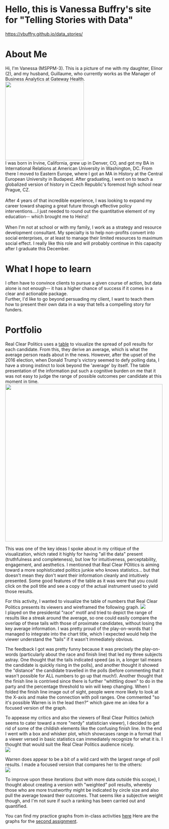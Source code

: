 # Hello, this is Vanessa Buffry's site for "Telling Stories with Data"
https://vbuffry.github.io/data_stories/ 

# About Me
Hi, I'm Vanessa (MSPPM-3). This is a picture of me with my daughter, Elinor (2), and my husband, Guillaume, who currently works as the Manager of Business Analytics at Gateway Health. <br>
<img src="https://i.ibb.co/XyJ2byV/IMG-20190524-231501.jpg" width="250"><br>
I was born in Irvine, California, grew up in Denver, CO, and got my BA in International Relations at American University in Washington, DC. From there I moved to Eastern Europe, where I got an MA in History at the Central European University in Budapest. After graduating, I went on to teach a globalized version of history in Czech Republic's foremost high school near Prague, CZ.
<br><br>After 4 years of that incredible experience, I was looking to expand my career toward shaping a great future through effective policy interventions....I just needed to round out the quantitative element of my education-- which brought me to Heinz!<br><br>
When I'm not at school or with my family, I work as a strategy and resource development consultant. My specialty is to help non-profits convert into social enterprises, or at least to manage their limited resources to maximum social effect. I really like this role and will probably continue in this capacity after I graduate this December.

# What I hope to learn
I often have to convince clients to pursue a given course of action, but data alone is not enough-- it has a higher chance of success if it comes in a clear and actionable package. <br> Further, I'd like to go beyond persuading my client, I want to teach them how to present their own data in a way that tells a compelling story for funders.

# Portfolio
Real Clear Politics uses a <a href="https://www.realclearpolitics.com/epolls/2020/president/us/2020_democratic_presidential_nomination-6730.html">table</a> to visualize the spread of poll results for each candidate. From this, they derive an average, which is what the average person reads about in the news. However, after the upset of the 2016 election, when Donald Trump's victory seemed to defy polling data, I have a strong instinct to look beyond the 'average' by itself. The table presentation of the information put such a cognitive burden on me that it was not easy to judge the range of possible outcomes per candidate at this moment in time.<br><img src="https://i.postimg.cc/TYpMb3z9/poll1.jpg" width="500"><br>

This was one of the key ideas I spoke about in my critique of the visualization, which rated it highly for having "all the data" present (truthfulness and completeness), but low for intuitiveness, perceptability, engagement, and aesthetics. I mentioned that Real Clear POlitics is aiming toward a more sophisticated politics junkie who knows statistics... but that doesn't mean they don't want their information cleanly and intuitively presented. Some good features of the table as it was were that you could click on the poll title and see a copy of the actual instrument used to yield those results. 

For this activity, I wanted to visualize the table of numbers that Real Clear Politics presents its viewers and wireframed the following graph. <img src="https://i.postimg.cc/25mByM14/IMG-20190918-211131.jpg"><br>
I played on the presidental "race" motif and tried to depict the range of results like a streak around the average, so one could easily compare the overlap of these tails with those of proximate candidates, without losing the key average information. I was pretty proud of the play-on-words that I managed to integrate into the chart title, which I expected would help the viewer understand the "tails" if it wasn't immediately obvious. 

The feedback I got was pretty funny because it was precisely the play-on-words (particularly about the race and finish line) that led my three subjects astray. One thought that the tails indicated speed (as in, a longer tail means the candidate is quickly rising in the polls), and another thought it showed the "distance" the candidate travelled in the polls (before commenting that it wasn't possible for ALL numbers to go up that much!). Another thought that the finish line is contrived since there is further "whittling down" to do in the party and the percentage threshold to win will keep changing. When I folded the finish line image out of sight, people were more likely to look at the X-axis and make the connection with poll ranges. One commented "so it's possible Warren is in the lead then?" which gave me an idea for a focused version of the graph.

To appease my critics and also the viewers of Real Clear Politics (which seems to cater toward a more "nerdy" statistician viewer), I decided to get rid of some of the childish elements like the confusing finish line. In the end I went with a box and whisker plot, which showcases range in a format that a viewer versed in basic statistics can immediately recognize for what it is. I thought that would suit the Real Clear Politics audience nicely.<br>
<img src="https://i.postimg.cc/bNkJnLcL/poll.jpg">

Warren does appear to be a bit of a wild card with the largest range of poll results. I made a focused version that compares her to the others:<br><img src="https://i.postimg.cc/TPmCMZZg/poll3.jpg">

To improve upon these iterations (but with more data outside this scope), I thought about creating a version with "weighted" poll results, whereby those who are more trustworthy might be indicated by circle size and also pull the average toward their outcomes. That seems like a subjective weight though, and I'm not sure if such a ranking has been carried out and quantified. 

You can find my practice graphs from in-class activities <a href="https://vbuffry.github.io/data_stories/portfolio">here</a>
Here are the graphs for the <a href="https://vbuffry.github.io/data_stories/dataviz2"> second assignment</a>.
